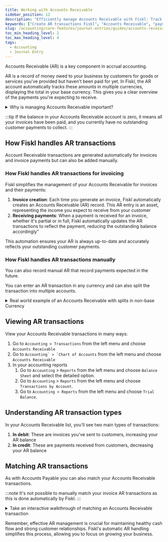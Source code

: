 ```yaml
---
title: Working with Accounts Receivable
sidebar_position: 12
description: "Efficiently manage Accounts Receivable with Fiskl: Track incoming payments, improve cash flow, and maintain healthy customer relationships."
keywords: ["Create AR transactions Fiskl", "Accounts Receivable", "payment tracking", "cash flow management"]
slug: /accounting/core-features/journal-entries/guides/accounts-receivable-transactions
toc_min_heading_level: 2
toc_max_heading_level: 4
tags:
  - Accounting
  - Journal Entry
---
```


Accounts Receivable (AR) is a key component in accrual accounting.

AR is a record of money owed to your business by customers for goods or services you've provided but haven't been paid for yet. In Fiskl, the AR account automatically tracks these amounts in multiple currencies, displaying the total in your base currency. This gives you a clear overview of the payments you're expecting to receive.

<details>
<summary>Why is managing Accounts Receivable important?</summary>

Proper AR management helps you:

- Track money owed to your business
- Manage cash flow effectively
- Accurately report your financial position

</details>

:::tip
If the balance in your Accounts Receivable account is zero, it means all your invoices have been paid, and you currently have no outstanding customer payments to collect.
:::

## How Fiskl handles AR transactions

Account Receivable transactions are generated automatically for invoices and invoice payments but can also be added manually.

### How Fiskl handles AR transactions for invoicing

Fiskl simplifies the management of your Accounts Receivable for invoices and their payments:

1. **Invoice creation**: Each time you generate an invoice, Fiskl automatically creates an Accounts Receivable (AR) record. This AR entry is an asset, representing the income you expect to receive from your customer
1. **Receiving payments**: When a payment is received for an invoice, whether it's partial or in full, Fiskl automatically updates the AR transactions to reflect the payment, reducing the outstanding balance accordingly"

This automation ensures your AR is always up-to-date and accurately reflects your outstanding customer payments.

### How Fiskl handles AR transactions manually

You can also record manual AR that record payments expected in the future.

You can enter an AR transaction in any currency and can also split the transaction into multiple accounts.

<details>
<summary>Real world example of an Accounts Receivable with splits in non-base Currency</summary>

You are invited to speak at a conference abroad and are being paid in a currency different from your base currency.

Suppose the contract stipulates a total payment of €3000 EUR. Of this amount, €2500 is allocated for your speaking engagement, classified as 'Sales of Services,' and the remaining €500 is for merchandise you are selling at the event, categorized under `Sales of Products`.

Splitting these transactions in your Accounts Receivable not only allows you to accurately track revenue streams but also manages the complexities of foreign currency transactions.

This separation helps in analyzing the profitability of different business activities and is crucial for accurate financial reporting, strategic financial planning, and tax preparation in your base currency.

</details>


## Viewing AR transactions

View your Accounts Receivable transactions in many ways:

1. Go to `Accounting > Transactions` from the left menu and choose `Accounts Receivable`
1. Go to ``Accounting` > `Chart of Accounts`` from the left menu and choose `Accounts Receivable`
1. In your accounting reports
    1. Go to `Accounting` > `Reports` from the left menu and choose `Balance Sheet` and select the detailed option.
    1. Go to `Accounting` > `Reports` from the left menu and choose `Transactions by Account`.
    1. Go to `Accounting > Reports` from the left menu and choose `Trial Balance`.

## Understanding AR transaction types

In your Accounts Receivable list, you'll see two main types of transactions:

1. **In debit**: These are invoices you've sent to customers, increasing your AR balance
2. **In credit**: These are payments received from customers, decreasing your AR balance

## Matching AR transactions

As with Accounts Payable you can also match your Accounts Receivable transactions.

:::note
It's not possible to manually match your invoice AR transactions as this is done automatically by Fiskl.
:::

<details>
<summary>Take an interactive walkthrough of matching an Accounts Receivable transaction</summary>

<div style={{ position: 'relative', paddingBottom: '56.25%', height: 0, width: '100%' }}>
<iframe
style={{ position: 'absolute', top: 0, left: 0, width: '100%', height: '100%', border: 0 }}
src="https://demo.fiskl.com/e/clzr4hbwb00mcjr0cbpv6zex9/tour"
allowFullScreen
webkitallowfullscreen="true"
mozallowfullscreen="true"
allowtransparency="true"
></iframe>
</div>
</details>


Remember, effective AR management is crucial for maintaining healthy cash flow and strong customer relationships. Fiskl's automatic AR handling simplifies this process, allowing you to focus on growing your business.
